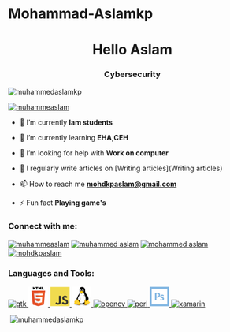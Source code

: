 # Mohammad-Aslamkp
<h1 align="center">Hello Aslam</h1>
<h3 align="center">Cybersecurity</h3>

<p align="left"> <img src="https://komarev.com/ghpvc/?username=muhammedaslamkp&label=Profile%20views&color=0e75b6&style=flat" alt="muhammedaslamkp" /> </p>

<p align="left"> <a href="https://twitter.com/muhammeaslam" target="blank"><img src="https://img.shields.io/twitter/follow/muhammeaslam?logo=twitter&style=for-the-badge" alt="muhammeaslam" /></a> </p>

- 🔭 I’m currently **Iam students**

- 🌱 I’m currently learning **EHA,CEH**

- 🤝 I’m looking for help with **Work on computer**

- 📝 I regularly write articles on [Writing articles](Writing articles)

- 📫 How to reach me **mohdkpaslam@gmail.com**

- ⚡ Fun fact **Playing game's**

<h3 align="left">Connect with me:</h3>
<p align="left">
<a href="https://twitter.com/muhammeaslam" target="blank"><img align="center" src="https://raw.githubusercontent.com/rahuldkjain/github-profile-readme-generator/master/src/images/icons/Social/twitter.svg" alt="muhammeaslam" height="30" width="40" /></a>
<a href="https://linkedin.com/in/muhammed aslam" target="blank"><img align="center" src="https://raw.githubusercontent.com/rahuldkjain/github-profile-readme-generator/master/src/images/icons/Social/linked-in-alt.svg" alt="muhammed aslam" height="30" width="40" /></a>
<a href="https://fb.com/mohammed aslam" target="blank"><img align="center" src="https://raw.githubusercontent.com/rahuldkjain/github-profile-readme-generator/master/src/images/icons/Social/facebook.svg" alt="mohammed aslam" height="30" width="40" /></a>
<a href="https://instagram.com/mohdkpaslam" target="blank"><img align="center" src="https://raw.githubusercontent.com/rahuldkjain/github-profile-readme-generator/master/src/images/icons/Social/instagram.svg" alt="mohdkpaslam" height="30" width="40" /></a>
</p>

<h3 align="left">Languages and Tools:</h3>
<p align="left"> <a href="https://www.gtk.org/" target="_blank" rel="noreferrer"> <img src="https://upload.wikimedia.org/wikipedia/commons/7/71/GTK_logo.svg" alt="gtk" width="40" height="40"/> </a> <a href="https://www.w3.org/html/" target="_blank" rel="noreferrer"> <img src="https://raw.githubusercontent.com/devicons/devicon/master/icons/html5/html5-original-wordmark.svg" alt="html5" width="40" height="40"/> </a> <a href="https://developer.mozilla.org/en-US/docs/Web/JavaScript" target="_blank" rel="noreferrer"> <img src="https://raw.githubusercontent.com/devicons/devicon/master/icons/javascript/javascript-original.svg" alt="javascript" width="40" height="40"/> </a> <a href="https://www.linux.org/" target="_blank" rel="noreferrer"> <img src="https://raw.githubusercontent.com/devicons/devicon/master/icons/linux/linux-original.svg" alt="linux" width="40" height="40"/> </a> <a href="https://opencv.org/" target="_blank" rel="noreferrer"> <img src="https://www.vectorlogo.zone/logos/opencv/opencv-icon.svg" alt="opencv" width="40" height="40"/> </a> <a href="https://www.perl.org/" target="_blank" rel="noreferrer"> <img src="https://api.iconify.design/logos-perl.svg" alt="perl" width="40" height="40"/> </a> <a href="https://www.photoshop.com/en" target="_blank" rel="noreferrer"> <img src="https://raw.githubusercontent.com/devicons/devicon/master/icons/photoshop/photoshop-line.svg" alt="photoshop" width="40" height="40"/> </a> <a href="https://dotnet.microsoft.com/apps/xamarin" target="_blank" rel="noreferrer"> <img src="https://raw.githubusercontent.com/detain/svg-logos/780f25886640cef088af994181646db2f6b1a3f8/svg/xamarin.svg" alt="xamarin" width="40" height="40"/> </a> </p>

<p>&nbsp;<img align="center" src="https://github-readme-stats.vercel.app/api?username=muhammedaslamkp&show_icons=true&locale=en" alt="muhammedaslamkp" /></p>
